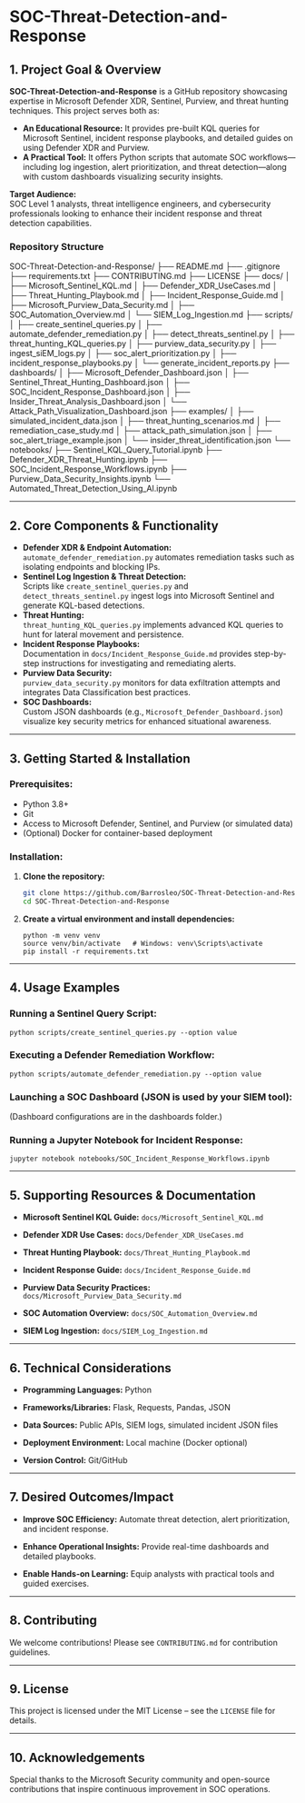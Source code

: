 # SOC-Threat-Detection-and-Response

## 1. Project Goal & Overview

**SOC-Threat-Detection-and-Response** is a GitHub repository showcasing expertise in Microsoft Defender XDR, Sentinel, Purview, and threat hunting techniques. This project serves both as:

- **An Educational Resource:** It provides pre-built KQL queries for Microsoft Sentinel, incident response playbooks, and detailed guides on using Defender XDR and Purview.
- **A Practical Tool:** It offers Python scripts that automate SOC workflows—including log ingestion, alert prioritization, and threat detection—along with custom dashboards visualizing security insights.

**Target Audience:**  
SOC Level 1 analysts, threat intelligence engineers, and cybersecurity professionals looking to enhance their incident response and threat detection capabilities.

### Repository Structure

SOC-Threat-Detection-and-Response/
├── README.md
├── .gitignore
├── requirements.txt
├── CONTRIBUTING.md
├── LICENSE
├── docs/
│   ├── Microsoft_Sentinel_KQL.md
│   ├── Defender_XDR_UseCases.md
│   ├── Threat_Hunting_Playbook.md
│   ├── Incident_Response_Guide.md
│   ├── Microsoft_Purview_Data_Security.md
│   ├── SOC_Automation_Overview.md
│   └── SIEM_Log_Ingestion.md
├── scripts/
│   ├── create_sentinel_queries.py
│   ├── automate_defender_remediation.py
│   ├── detect_threats_sentinel.py
│   ├── threat_hunting_KQL_queries.py
│   ├── purview_data_security.py
│   ├── ingest_siEM_logs.py
│   ├── soc_alert_prioritization.py
│   ├── incident_response_playbooks.py
│   └── generate_incident_reports.py
├── dashboards/
│   ├── Microsoft_Defender_Dashboard.json
│   ├── Sentinel_Threat_Hunting_Dashboard.json
│   ├── SOC_Incident_Response_Dashboard.json
│   ├── Insider_Threat_Analysis_Dashboard.json
│   └── Attack_Path_Visualization_Dashboard.json
├── examples/
│   ├── simulated_incident_data.json
│   ├── threat_hunting_scenarios.md
│   ├── remediation_case_study.md
│   ├── attack_path_simulation.json
│   ├── soc_alert_triage_example.json
│   └── insider_threat_identification.json
└── notebooks/
    ├── Sentinel_KQL_Query_Tutorial.ipynb
    ├── Defender_XDR_Threat_Hunting.ipynb
    ├── SOC_Incident_Response_Workflows.ipynb
    ├── Purview_Data_Security_Insights.ipynb
    └── Automated_Threat_Detection_Using_AI.ipynb

---

## 2. Core Components & Functionality

- **Defender XDR & Endpoint Automation:**  
  `automate_defender_remediation.py` automates remediation tasks such as isolating endpoints and blocking IPs.
- **Sentinel Log Ingestion & Threat Detection:**  
  Scripts like `create_sentinel_queries.py` and `detect_threats_sentinel.py` ingest logs into Microsoft Sentinel and generate KQL-based detections.
- **Threat Hunting:**  
  `threat_hunting_KQL_queries.py` implements advanced KQL queries to hunt for lateral movement and persistence.
- **Incident Response Playbooks:**  
  Documentation in `docs/Incident_Response_Guide.md` provides step-by-step instructions for investigating and remediating alerts.
- **Purview Data Security:**  
  `purview_data_security.py` monitors for data exfiltration attempts and integrates Data Classification best practices.
- **SOC Dashboards:**  
  Custom JSON dashboards (e.g., `Microsoft_Defender_Dashboard.json`) visualize key security metrics for enhanced situational awareness.

---

## 3. Getting Started & Installation

### Prerequisites:
- Python 3.8+
- Git
- Access to Microsoft Defender, Sentinel, and Purview (or simulated data)
- (Optional) Docker for container-based deployment

### Installation:
1. **Clone the repository:**
   ```bash
   git clone https://github.com/Barrosleo/SOC-Threat-Detection-and-Response.git
   cd SOC-Threat-Detection-and-Response
   ```
2. **Create a virtual environment and install dependencies:**
   ```
   python -m venv venv
   source venv/bin/activate   # Windows: venv\Scripts\activate
   pip install -r requirements.txt
   ```

---

## 4. Usage Examples

### Running a Sentinel Query Script:
   ```
   python scripts/create_sentinel_queries.py --option value
   ```
### Executing a Defender Remediation Workflow:
   ```
   python scripts/automate_defender_remediation.py --option value
   ```
### Launching a SOC Dashboard (JSON is used by your SIEM tool):
(Dashboard configurations are in the dashboards folder.)
### Running a Jupyter Notebook for Incident Response:
   ```
   jupyter notebook notebooks/SOC_Incident_Response_Workflows.ipynb
   ```

---

## 5. Supporting Resources & Documentation
- **Microsoft Sentinel KQL Guide:** `docs/Microsoft_Sentinel_KQL.md`

- **Defender XDR Use Cases:** `docs/Defender_XDR_UseCases.md`

- **Threat Hunting Playbook:** `docs/Threat_Hunting_Playbook.md`

- **Incident Response Guide:** `docs/Incident_Response_Guide.md`

- **Purview Data Security Practices:** `docs/Microsoft_Purview_Data_Security.md`

- **SOC Automation Overview:** `docs/SOC_Automation_Overview.md`

- **SIEM Log Ingestion:** `docs/SIEM_Log_Ingestion.md`

---

## 6. Technical Considerations
- **Programming Languages:** Python

- **Frameworks/Libraries:** Flask, Requests, Pandas, JSON

- **Data Sources:** Public APIs, SIEM logs, simulated incident JSON files

- **Deployment Environment:** Local machine (Docker optional)

- **Version Control:** Git/GitHub

---

## 7. Desired Outcomes/Impact
- **Improve SOC Efficiency:** Automate threat detection, alert prioritization, and incident response.

- **Enhance Operational Insights:** Provide real-time dashboards and detailed playbooks.

- **Enable Hands-on Learning:** Equip analysts with practical tools and guided exercises.

---

## 8. Contributing
We welcome contributions! Please see `CONTRIBUTING.md` for contribution guidelines.

---

## 9. License
This project is licensed under the MIT License – see the `LICENSE` file for details.

---

## 10. Acknowledgements
Special thanks to the Microsoft Security community and open-source contributions that inspire continuous improvement in SOC operations.




























